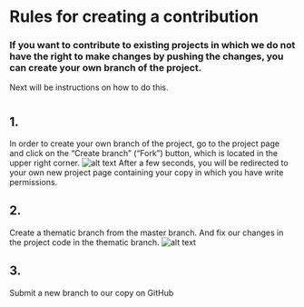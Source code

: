 # Rules for creating a contribution

### If you want to contribute to existing projects in which we do not have the right to make changes by pushing the changes, you can create your own branch of the project.
 Next will be instructions on how to do this.
 #
 #
 #
## 1.
In order to create your own branch of the project, go to the project page and click on the “Create branch” 
(“Fork”) button, which is located in the upper right corner.
![alt text](https://sun9-33.userapi.com/LB_tZBLQODGjCUyNVbmpbj0B14NtLyB-c1EbPg/KWfV_o4S538.jpg "Fork")
After a few seconds, you will be redirected to your own new project page containing your copy in which you have write permissions.
## 2.
Create a thematic branch from the master branch. And fix our changes in the project code in the thematic branch.
![alt text](https://sun1-84.userapi.com/Mw7NF3ZJvj7nROuv3AmZtF-XASMAIgfQ5-ngJQ/yHEOOqAAtMU.jpg "Your thematic branch")
## 3.
Submit a new branch to our copy on GitHub
